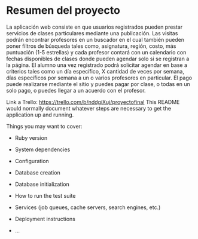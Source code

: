 # Resumen del proyecto

La aplicación web consiste en que usuarios registrados pueden prestar servicios de clases particulares mediante una publicación. Las visitas podrán encontrar profesores en un buscador en el cual también pueden poner filtros de búsqueda tales como, asignatura, región, costo, más puntuación (1-5 estrellas) y cada profesor contará con un calendario con fechas disponibles de clases donde pueden agendar solo si se registran a la página. El alumno una vez registrado podrá solicitar agendar en base a criterios tales como un día específico, X cantidad de veces por semana, días específicos por semana a un o varios profesores en particular. El pago puede realizarse mediante el sitio y puedes pagar por clase, o todas en un solo pago, o puedes llegar a un acuerdo con el profesor.


Link a Trello: https://trello.com/b/nddgiXuj/proyectofinal
This README would normally document whatever steps are necessary to get the
application up and running.

Things you may want to cover:

* Ruby version

* System dependencies

* Configuration

* Database creation

* Database initialization

* How to run the test suite

* Services (job queues, cache servers, search engines, etc.)

* Deployment instructions

* ...

